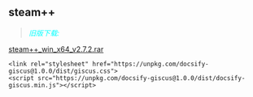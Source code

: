 ## steam++

><i style="color:aqua;">旧版下载:</i>


[steam++_win_x64_v2.7.2.rar](https://github.com/b1inkie/b1note.github.io/releases/download/steam%2B%2B2.7.2/Steam._win_x64_v2.7.2.7z)

<html>
<body>
    <script>
        window.$docsify = {
            giscus:{
            repo: "b1inkie/docsify.comment",
            repoId: "R_kgDOLoms5w",
            category: "Announcements",
            categoryId: "DIC_kwDOLoms584CeZPP",
            mapping: "pathname",
            reactionsEnabled: "0",
            strict: "1",
            emitMetadata: "0",
            inputPosition: "bottom",
            theme: "dark",
            lang: "zh-CN",
            loading: "lazy"
            },
        }
    </script>
    <!-- giscus评论  -->

    <link rel="stylesheet" href="https://unpkg.com/docsify-giscus@1.0.0/dist/giscus.css">
    <script src="https://unpkg.com/docsify-giscus@1.0.0/dist/docsify-giscus.min.js"></script>
</body>
</html>